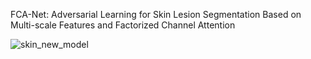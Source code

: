 FCA-Net: Adversarial Learning for Skin Lesion Segmentation Based on Multi-scale Features and Factorized Channel Attention

![skin_new_model](https://user-images.githubusercontent.com/18607766/59305103-d7357300-8c99-11e9-923a-9c09ef49a210.png)
